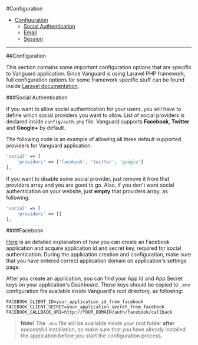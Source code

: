 #Configuration

* [Configuration](#configuration)
	* [Social Authentication](#social-authentication)
	* [Email](#email)
	* [Session](#session)

---


##Configuration

This section contains some important configuration options that are specific to Vanguard application. Since Vanguard is using Laravel PHP framework, full configuration options for some framework specific stuff can be found inside [Laravel documentation](https://laravel.com/docs/5.2/configuration). 

###Social Authentication

If you want to allow social authentication for your users, you will have to define which social providers you want to allow. List of social providers is declared inside `config/auth.php` file.  Vanguard supports **Facebook**, **Twitter** and **Google+** by default.

 The following code is an example of allowing all three default supported providers for Vanguard application:

```php
'social' => [
    'providers' => ['facebook', 'twitter', 'google']
],
```
If you want to disable some social provider, just remove it from that providers array and you are good to go. Also, if you don't want social authentication on your website, just **empty** that providers array, as following:

```php
'social' => [
    'providers' => []
],
```

####Facebook

[Here](https://developers.facebook.com/docs/apps/register) is an detailed explanation of how you can create an Facebook application and acquire application id and secret key, required for social authentication. During the application creation and configuration, make sure that you have entered correct application domain on application's settings page.

After you create an application, you can find your App Id and App Secret keys on your application's Dashboard. Those keys should be copied to `.env` configuration file available inside Vanguard's root directory, as following:

```
FACEBOOK_CLIENT_ID=your_application_id_from_facebook
FACEBOOK_CLIENT_SECRET=your_application_secret_from_facebook
FACEBOOK_CALLBACK_URI=http://YOUR_DOMAIN/auth/facebook/callback
```

>**Note!** The `.env` file will be available inside your root folder **after** successful installation, so make sure that you have already installed the application before you start the configuration process.

